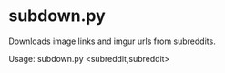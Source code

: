 subdown.py
=========

Downloads image links and imgur urls from subreddits.

Usage: subdown.py <subreddit,subreddit> <pages>
